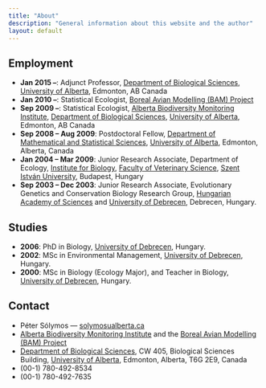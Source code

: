 ```yaml
---
title: "About"
description: "General information about this website and the author"
layout: default
---
```


## Employment

- **Jan 2015 &ndash;**: Adjunct Professor, [Department of Biological Sciences](http://www.biology.ualberta.ca/), [University of Alberta](http://www.ualberta.ca/), Edmonton, AB Canada
- **Jan 2010 &ndash;**: Statistical Ecologist, [Boreal Avian Modelling (BAM) Project](http://www.borealbirds.ca/)
- **Sep 2009 &ndash;**: Statistical Ecologist, [Alberta Biodiversity Monitoring Institute](http://www.abmi.ca/), [Department of Biological Sciences](http://www.biology.ualberta.ca/), [University of Alberta](http://www.ualberta.ca/), Edmonton, AB Canada
- **Sep 2008 &ndash; Aug 2009**: Postdoctoral Fellow, [Department of Mathematical and Statistical Sciences](http://www.stat.ualberta.ca/stat_centre/), [University of Alberta](http://www.ualberta.ca/), Edmonton, Alberta, Canada
- **Jan 2004 &ndash; Mar 2009**: Junior Research Associate, Department of Ecology, [Institute for Biology](http://bio.univet.hu/), [Faculty of Veterinary Science](http://aotk.szie.hu/), [Szent Istv&aacute;n University](http://szie.hu/), Budapest, Hungary
- **Sep 2003 &ndash; Dec 2003**: Junior Research Associate, Evolutionary Genetics and Conservation Biology Research Group, [Hungarian Academy of Sciences](http://mta.hu/) and [University of Debrecen](http://unideb.hu/), Debrecen, Hungary.

## Studies

- **2006**: PhD in Biology, [University of Debrecen](http://unideb.hu/), Hungary.
- **2002**: MSc in Environmental Management, [University of Debrecen](http://unideb.hu/), Hungary.
- **2000**: MSc in Biology (Ecology Major), and Teacher in Biology, [University of Debrecen](http://unideb.hu/), Hungary.

## Contact

<ul class="fa-ul">
<li><i class="fa-li fa fa-child text-white"></i>P&eacute;ter S&oacute;lymos &mdash; <a href="mailto:solymos_at_ualberta.ca">solymos<i class="fa fa-at text-white"></i>ualberta.ca</a></li>
<li><i class="fa-li fa fa-home text-white"></i><a href="http://www.abmi.ca/">Alberta Biodiversity Monitoring Institute</a> and the <a href="http://www.borealbirds.ca/">Boreal Avian Modelling (BAM) Project</a></li>
<li><i class="fa-li fa fa-envelope text-white"></i><a href="http://www.biology.ualberta.ca/">Department of Biological Sciences</a>, CW 405, Biological Sciences Building, <a href="http://www.ualberta.ca/">University of Alberta</a>, Edmonton, Alberta, T6G 2E9, Canada</li>
<li><i class="fa-li fa fa-phone text-white"></i>(00-1) 780-492-8534</li>
<li><i class="fa-li fa fa-fax text-white"></i>(00-1) 780-492-7635</li>
</ul>

